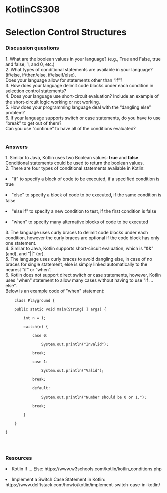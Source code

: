 # KotlinCS308

<h1>Selection Control Structures</h1>
<h3>Discussion questions</h3>
1.	What are the boolean values in your language? (e.g., True and False, true and false, 1, and 0, etc.)<br>
2.	What types of conditional statements are available in your language? (if/else, if/then/else, if/elseif/else).<br>Does your language allow for statements other than “if”?<br>
3.	How does your language delimit code blocks under each condition in selection control statements?<br>
4.	Does your language use short-circuit evaluation? Include an example of the short-circuit logic working or not working.<br>
5.	How does your programming language deal with the “dangling else” problem?<br>
6.	If your language supports switch or case statements, do you have to use “break” to get out of them?<br>Can you use “continue” to have all of the conditions evaluated?<br>
<br>
<h3>Answers</h3>
1. Similar to Java, Kotlin uses two Boolean values: <b>true</b> and <b>false</b>. Conditional statements could be used to return the boolean values.<br>
2. There are four types of conditional statements available in Kotlin:<br><br>
<li>"if" to specify a block of code to be executed, if a specified condition is true</li><br>
<li>"else" to specify a block of code to be executed, if the same condition is false</li><br>
<li>"else if" to specify a new condition to test, if the first condition is false</li><br>
<li>"when" to specify many alternative blocks of code to be executed</li><br>
3. The language uses curly braces to delimit code blocks under each condition, however the curly braces are optional if the code block has only one statement.<br>
4. Similar to Java, Kotlin supports short-circuit evaluation, which is "&&" (and), and "||" (or).<br>
5. The language uses curly braces to avoid dangling else, in case of no braces for single statement, else is simply linked automatically to the nearest “if” or “when”.<br>
6. Kotlin does not support direct switch or case statements, however, Kotlin uses "when" statement to allow many cases without having to use "if ... else".<br>
Below is an example code of "when" statement:<br>
<code>
    class Playground {<br>
    public static void main(String[ ] args) {<br>
        int n = 1;<br>
        switch(n) {<br>
            case 0:<br>
                System.out.println("Invalid");<br>
            break;<br>
            case 1:<br>
                System.out.println("Valid");<br>
            break;<br>
            default:<br>
                System.out.println("Number should be 0 or 1.");<br>
            break;<br>
        }<br>
    }<br>
}<br><br>
    </code>
<h3>Resources</h3>
<li>Kotlin If ... Else: https://www.w3schools.com/kotlin/kotlin_conditions.php</li><br>
<li>Implement a Switch Case Statement in Kotlin: https://www.delftstack.com/howto/kotlin/implement-switch-case-in-kotlin/</li><br>
